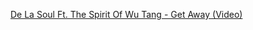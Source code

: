 ---
layout: post
wordpress_id: 1615
wordpress_url: http://noesbueno.com/archives/1615
date: '2013-05-31 21:03:08 -0500'
date_gmt: '2013-06-01 02:03:08 -0500'
body: |
  <p><a href="http://www.thehighdefinite.com/2013/05/de-la-soul-ft-the-spirit-of-wu-tang-get-away-video/">De La Soul Ft. The Spirit Of Wu Tang - Get Away (Video)</a></p>
---